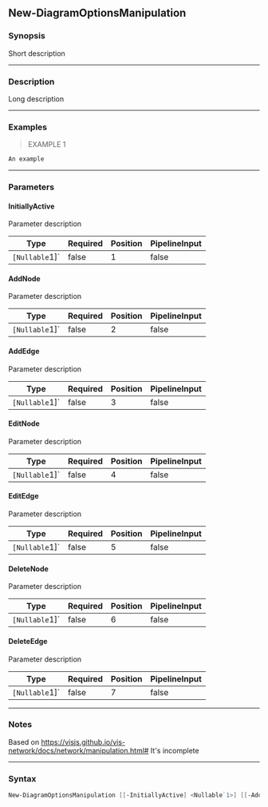 New-DiagramOptionsManipulation
------------------------------

### Synopsis
Short description

---

### Description

Long description

---

### Examples
> EXAMPLE 1

```PowerShell
An example
```

---

### Parameters
#### **InitiallyActive**
Parameter description

|Type          |Required|Position|PipelineInput|
|--------------|--------|--------|-------------|
|`[Nullable`1]`|false   |1       |false        |

#### **AddNode**
Parameter description

|Type          |Required|Position|PipelineInput|
|--------------|--------|--------|-------------|
|`[Nullable`1]`|false   |2       |false        |

#### **AddEdge**
Parameter description

|Type          |Required|Position|PipelineInput|
|--------------|--------|--------|-------------|
|`[Nullable`1]`|false   |3       |false        |

#### **EditNode**
Parameter description

|Type          |Required|Position|PipelineInput|
|--------------|--------|--------|-------------|
|`[Nullable`1]`|false   |4       |false        |

#### **EditEdge**
Parameter description

|Type          |Required|Position|PipelineInput|
|--------------|--------|--------|-------------|
|`[Nullable`1]`|false   |5       |false        |

#### **DeleteNode**
Parameter description

|Type          |Required|Position|PipelineInput|
|--------------|--------|--------|-------------|
|`[Nullable`1]`|false   |6       |false        |

#### **DeleteEdge**
Parameter description

|Type          |Required|Position|PipelineInput|
|--------------|--------|--------|-------------|
|`[Nullable`1]`|false   |7       |false        |

---

### Notes
Based on https://visjs.github.io/vis-network/docs/network/manipulation.html#
It's incomplete

---

### Syntax
```PowerShell
New-DiagramOptionsManipulation [[-InitiallyActive] <Nullable`1>] [[-AddNode] <Nullable`1>] [[-AddEdge] <Nullable`1>] [[-EditNode] <Nullable`1>] [[-EditEdge] <Nullable`1>] [[-DeleteNode] <Nullable`1>] [[-DeleteEdge] <Nullable`1>] [<CommonParameters>]
```
